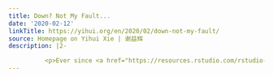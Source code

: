```yaml
---
title: Down? Not My Fault...
date: '2020-02-12'
linkTitle: https://yihui.org/en/2020/02/down-not-my-fault/
source: Homepage on Yihui Xie | 谢益辉
description: |2-

          <p>Ever since <a href="https://resources.rstudio.com/rstudio-conf-2019/pagedown-creating-beautiful-pdfs-with-r-markdown-and-css">I joked at rstudio::conf(2019)</a> that the government shutdown was <a href="https://twitter.com/apreshill/status/1086305302964813827">not my fault</a>, people have remembered it so well that they think of me whenever they seen anything &ldquo;down&rdquo;. In this post, and just for fun, I&rsquo;m going to collect those &ldquo;down&rdquo; incidents for which I
---
```

